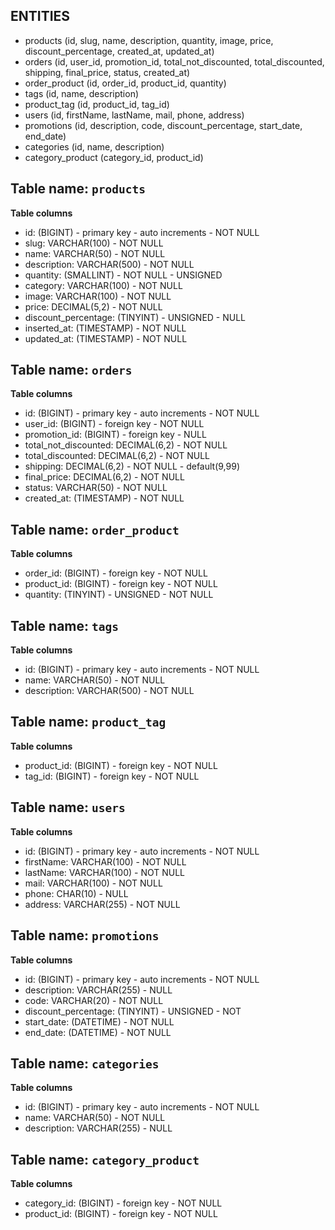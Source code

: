 ## ENTITIES
- products (id, slug, name, description, quantity, image, price, discount_percentage, created_at, updated_at)
- orders (id, user_id, promotion_id, total_not_discounted, total_discounted, shipping, final_price, status, created_at)
- order_product (id, order_id, product_id, quantity)
- tags (id, name, description)
- product_tag (id, product_id, tag_id)
- users (id, firstName, lastName, mail, phone, address)
- promotions (id, description, code, discount_percentage, start_date, end_date)
- categories (id, name, description)
- category_product (category_id, product_id)

## Table name: `products`
**Table columns**
- id: (BIGINT) - primary key - auto increments - NOT NULL
- slug: VARCHAR(100) - NOT NULL
- name: VARCHAR(50) - NOT NULL
- description: VARCHAR(500) - NOT NULL
- quantity: (SMALLINT) - NOT NULL - UNSIGNED
- category: VARCHAR(100) - NOT NULL
- image: VARCHAR(100) - NOT NULL
- price: DECIMAL(5,2) - NOT NULL
- discount_percentage: (TINYINT) - UNSIGNED - NULL
- inserted_at: (TIMESTAMP) - NOT NULL
- updated_at: (TIMESTAMP) - NOT NULL

## Table name: `orders`
**Table columns**
- id: (BIGINT) - primary key - auto increments - NOT NULL
- user_id: (BIGINT) - foreign key - NOT NULL
- promotion_id: (BIGINT) - foreign key - NULL
- total_not_discounted: DECIMAL(6,2) - NOT NULL
- total_discounted: DECIMAL(6,2) - NOT NULL
- shipping: DECIMAL(6,2) - NOT NULL - default(9,99)
- final_price: DECIMAL(6,2) - NOT NULL
- status: VARCHAR(50) - NOT NULL
- created_at: (TIMESTAMP) - NOT NULL

## Table name: `order_product`
**Table columns**
- order_id: (BIGINT) - foreign key - NOT NULL
- product_id: (BIGINT) - foreign key - NOT NULL
- quantity: (TINYINT) - UNSIGNED - NOT NULL

## Table name: `tags`
**Table columns**
- id: (BIGINT) - primary key - auto increments - NOT NULL
- name: VARCHAR(50) - NOT NULL
- description: VARCHAR(500) - NOT NULL

## Table name: `product_tag`
**Table columns**
- product_id: (BIGINT) - foreign key - NOT NULL
- tag_id: (BIGINT) - foreign key - NOT NULL

## Table name: `users`
**Table columns**
- id: (BIGINT) - primary key - auto increments - NOT NULL
- firstName: VARCHAR(100) - NOT NULL
- lastName: VARCHAR(100) - NOT NULL
- mail: VARCHAR(100) - NOT NULL
- phone: CHAR(10) - NULL
- address: VARCHAR(255) - NOT NULL

## Table name: `promotions`
**Table columns**
- id: (BIGINT) - primary key - auto increments - NOT NULL
- description: VARCHAR(255) - NULL
- code: VARCHAR(20) - NOT NULL
- discount_percentage: (TINYINT) - UNSIGNED - NOT 
- start_date: (DATETIME) - NOT NULL
- end_date: (DATETIME) - NOT NULL

## Table name: `categories`
**Table columns**
- id: (BIGINT) - primary key - auto increments - NOT NULL
- name: VARCHAR(50) - NOT NULL
- description: VARCHAR(255) - NULL

## Table name: `category_product`
**Table columns**
- category_id: (BIGINT) - foreign key - NOT NULL
- product_id: (BIGINT) - foreign key - NOT NULL
